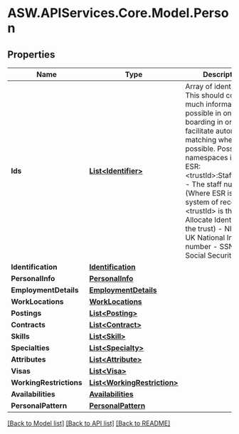 # ASW.APIServices.Core.Model.Person
## Properties

Name | Type | Description | Notes
------------ | ------------- | ------------- | -------------
**Ids** | [**List&lt;Identifier&gt;**](Identifier.md) |  Array of identifiers. This should contain as much information as possible in on-boarding in order to facilitate automatic matching where possible. Possible namespaces include - ESR:&lt;trustId&gt;:StaffNumber - The staff number (Where ESR is the system of record, and &lt;trustId&gt; is the Allocate Identifier for the trust) - NI  - the UK National Insurance number - SSN - Social Security   | [optional] 
**Identification** | [**Identification**](Identification.md) |  | [optional] 
**PersonalInfo** | [**PersonalInfo**](PersonalInfo.md) |  | [optional] 
**EmploymentDetails** | [**EmploymentDetails**](EmploymentDetails.md) |  | [optional] 
**WorkLocations** | [**WorkLocations**](WorkLocations.md) |  | [optional] 
**Postings** | [**List&lt;Posting&gt;**](Posting.md) |  | [optional] 
**Contracts** | [**List&lt;Contract&gt;**](Contract.md) |  | [optional] 
**Skills** | [**List&lt;Skill&gt;**](Skill.md) |  | [optional] 
**Specialties** | [**List&lt;Specialty&gt;**](Specialty.md) |  | [optional] 
**Attributes** | [**List&lt;Attribute&gt;**](Attribute.md) |  | [optional] 
**Visas** | [**List&lt;Visa&gt;**](Visa.md) |  | [optional] 
**WorkingRestrictions** | [**List&lt;WorkingRestriction&gt;**](WorkingRestriction.md) |  | [optional] 
**Availabilities** | [**Availabilities**](Availabilities.md) |  | [optional] 
**PersonalPattern** | [**PersonalPattern**](PersonalPattern.md) |  | [optional] 

[[Back to Model list]](../README.md#documentation-for-models) [[Back to API list]](../README.md#documentation-for-api-endpoints) [[Back to README]](../README.md)

